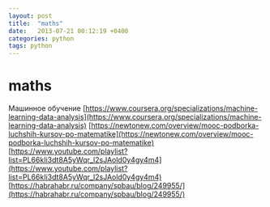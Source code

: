 ```yaml
---
layout: post
title:  "maths"
date:   2013-07-21 00:12:19 +0400
categories: python
tags: python
---
```


# maths

Машинное обучение
[https://www.coursera.org/specializations/machine-learning-data-analysis](https://www.coursera.org/specializations/machine-learning-data-analysis)
[https://newtonew.com/overview/mooc-podborka-luchshih-kursov-po-matematike](https://newtonew.com/overview/mooc-podborka-luchshih-kursov-po-matematike)
[https://www.youtube.com/playlist?list=PL66kIi3dt8A5yWqr_l2sJAold0y4gy4m4](https://www.youtube.com/playlist?list=PL66kIi3dt8A5yWqr_l2sJAold0y4gy4m4)
[https://habrahabr.ru/company/spbau/blog/249955/](https://habrahabr.ru/company/spbau/blog/249955/)
